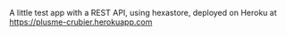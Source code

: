 A little test app with a REST API, using hexastore, deployed on Heroku at https://plusme-crubier.herokuapp.com
